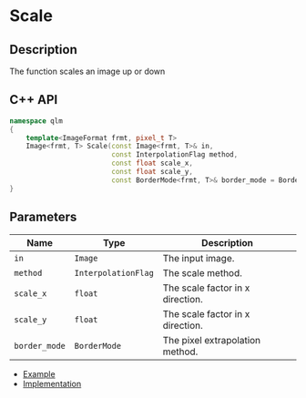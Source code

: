 # Scale

## Description
The function scales an image up or down

## C++ API
```c++
namespace qlm
{
	template<ImageFormat frmt, pixel_t T>
	Image<frmt, T> Scale(const Image<frmt, T>& in,
						 const InterpolationFlag method,
		                 const float scale_x, 
		                 const float scale_y,
						 const BorderMode<frmt, T>& border_mode = BorderMode<frmt, T>{});
}
```

## Parameters

| Name           | Type               | Description                      |
|----------------|--------------------|----------------------------------|
| `in`           | `Image`            | The input image.                 |
| `method`       | `InterpolationFlag`| The scale method.                |
| `scale_x`      | `float`            | The scale factor in x direction. |
| `scale_y`      | `float`            | The scale factor in x direction. |
| `border_mode`  | `BorderMode`       | The pixel extrapolation method.  |

* [Example](../../../Examples/Geometric%20Transformations/Scale)
* [Implementation](../../../../code/Scale/Scale.cpp)